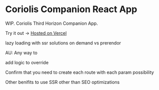 # Coriolis Companion React App

WIP. Coriolis Third Horizon Companion App.

Try it out -> [Hosted on Vercel](https://coriolis-companion.vercel.app/)


lazy loading with ssr solutions
on demand vs prerendor

AU:
Any way to

add logic to override

Confirm that you need to create each route with each param possibility


Other benifits to use SSR other than SEO optimizations
